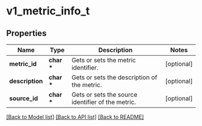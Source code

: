 # v1_metric_info_t

## Properties
Name | Type | Description | Notes
------------ | ------------- | ------------- | -------------
**metric_id** | **char \*** | Gets or sets the metric identifier. | [optional] 
**description** | **char \*** | Gets or sets the description of the metric. | [optional] 
**source_id** | **char \*** | Gets or sets the source identifier of the metric. | [optional] 

[[Back to Model list]](../README.md#documentation-for-models) [[Back to API list]](../README.md#documentation-for-api-endpoints) [[Back to README]](../README.md)


